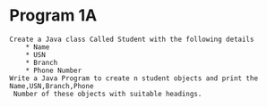 # Program 1A
  	Create a Java class Called Student with the following details
  		* Name
  		* USN
  		* Branch
  		* Phone Number
	Write a Java Program to create n student objects and print the Name,USN,Branch,Phone
	 Number of these objects with suitable headings.
